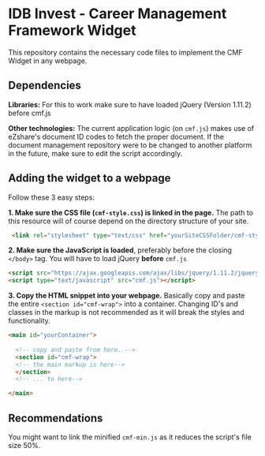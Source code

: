 # IDB Invest - Career Management Framework Widget
This repository contains the necessary code files to implement the CMF Widget in any webpage. 


## Dependencies
**Libraries:**
For this to work make sure to have loaded jQuery (Version 1.11.2) before cmf.js


**Other technologies:**
The current application logic (on `cmf.js`) makes use of eZshare's document ID codes to fetch the proper document. If the document management repository were to be changed to another platform in the future, make sure to edit the script accordingly.

## Adding the widget to a webpage
Follow these 3 easy steps:

**1. Make sure the CSS file (`cmf-style.css`) is linked in the page.** The path to this resource will of course depend on the directory structure of your site. 

```html
 <link rel="stylesheet" type="text/css" href="yourSiteCSSFolder/cmf-style.css">
```

**2. Make sure the JavaScript is loaded**, preferably before the closing `</body>` tag. You will have to load jQuery **before** `cmf.js`


```html
<script src="https://ajax.googleapis.com/ajax/libs/jquery/1.11.2/jquery.min.js"></script>
<script type="text/javascript" src="cmf.js"></script>
```

**3. Copy the HTML snippet into your webpage.** Basically copy and paste the entire `<section id="cmf-wrap">` into a container. Changing ID's and classes in the markup is not recommended as it will break the styles and functionality.
```html
<main id="yourContainer">
 
  <!-- copy and paste from here..-->
  <section id="cmf-wrap">
  <!-- the main markup is here-->
  </section>
  <!-- ... to here-->

</main>
```
## Recommendations
You might want to link the minified `cmf-min.js` as it reduces the script's file size 50%. 
